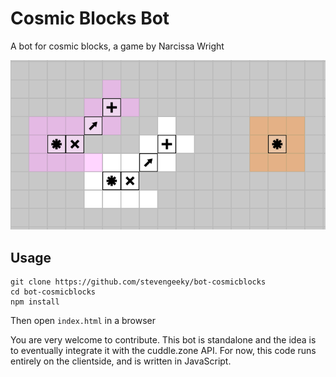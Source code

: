 # Cosmic Blocks Bot

A bot for cosmic blocks, a game by Narcissa Wright

<div style="text-align:center">
    <img src='preview.png' />
</div>

## Usage

```
git clone https://github.com/stevengeeky/bot-cosmicblocks
cd bot-cosmicblocks
npm install
```

Then open `index.html` in a browser

You are very welcome to contribute. This bot is standalone and the idea is to eventually integrate it with the cuddle.zone API. For now, this code runs entirely on the clientside, and is written in JavaScript.